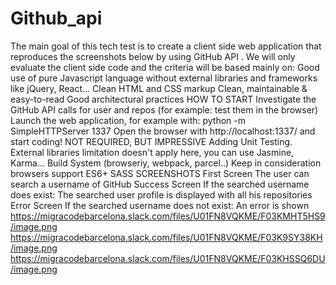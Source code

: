 # Github_api
The main goal of this tech test is to create a client side web application that reproduces the screenshots below by using GitHub API .
We will only evaluate the client side code and the criteria will be based mainly on:
Good use of pure Javascript language without external libraries and frameworks like jQuery, React...
Clean HTML and CSS markup
Clean, maintainable & easy-to-read
Good architectural practices
HOW TO START
Investigate the GitHub API calls for user and repos (for example: test them in the browser)
Launch the web application, for example with: python -m SimpleHTTPServer 1337
Open the browser with http://localhost:1337/ and start coding!
NOT REQUIRED, BUT IMPRESSIVE
Adding Unit Testing. External libraries limitation doesn't apply here, you can use Jasmine, Karma...
Build System (browseriy, webpack, parcel..)
Keep in consideration browsers support
ES6+
SASS
SCREENSHOTS
First Screen
The user can search a username of GitHub
Success Screen
If the searched username does exist: The searched user profile is displayed with all his repositories
Error Screen
If the searched username does not exist: An error is shown
https://migracodebarcelona.slack.com/files/U01FN8VQKME/F03KMHT5HS9/image.png
https://migracodebarcelona.slack.com/files/U01FN8VQKME/F03K9SY38KH/image.png
https://migracodebarcelona.slack.com/files/U01FN8VQKME/F03KHSSQ6DU/image.png
